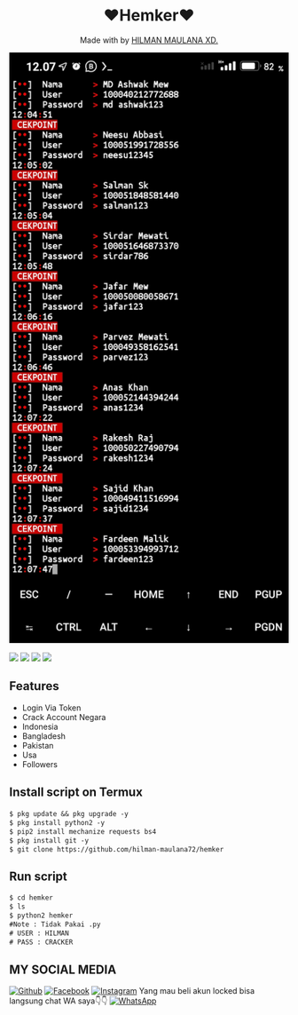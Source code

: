 <h1 align="center">
  ❤Hemker❤
</h1>
</div>
<p align="center">
  Made with  by <a href="git clone https://github.com/hilman-maulana72">HILMAN MAULANA XD.</a>
</p>
<p align="center">
 <img src="https://github.com/rumxyz/LOCK-R/blob/main/Screenshot_2020-12-05-12-07-48-564_com.termux.jpg" width="640" title="Menu" alt="Menu">
</p>

   ![](https://img.shields.io/badge/Language-1-blue) ![](https://img.shields.io/badge/Python-3.7-green) ![](https://img.shields.io/badge/Size-5KB-orange) ![](https://img.shields.io/badge/Relase-16-09-20-brightgreen)

## Features
* Login Via Token
* Crack Account Negara 
* Indonesia
* Bangladesh
* Pakistan
* Usa
* Followers
## Install script on Termux
```
$ pkg update && pkg upgrade -y
$ pkg install python2 -y
$ pip2 install mechanize requests bs4
$ pkg install git -y
$ git clone https://github.com/hilman-maulana72/hemker
```

## Run script
```
$ cd hemker
$ ls
$ python2 hemker
#Note : Tidak Pakai .py
# USER : HILMAN
# PASS : CRACKER
```

## MY SOCIAL MEDIA
[![Github](https://img.shields.io/badge/Github-Ikuti-green?style=for-the-badge&logo=github)](https://github.com/hilman-maulana72)
[![Facebook](https://img.shields.io/badge/Facebook-Ikuti-green?style=for-the-badge&logo=facebook)](https://m.facebook.com/xxx.hilmanxd)
[![Instagram](https://img.shields.io/badge/Instagram-Ikuti-green?style=for-the-badge&logo=instagram)](https://Instagram.com/hilman_maulana2020)
    Yang mau beli akun locked bisa langsung chat WA saya👇👇
[![WhatsApp](https://img.shields.io/badge/whatsapp-Hubungi-brightgreen?style=for-the-badge&logo=whatsapp)](https://api.whatsapp.com/send/?phone=%2B6289504395170&text&app_absent=0)
